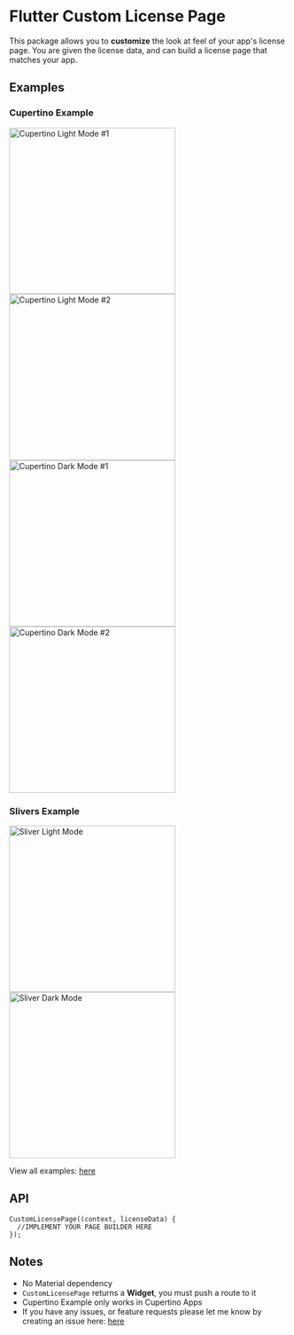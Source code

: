 # Flutter Custom License Page
This package allows you to **customize** the look at feel of your app's license page. You are given the license data, and can build a license page that matches your app.

## Examples
### Cupertino Example
<img src="https://github.com/theswerd/flutter_custom_license_page/blob/main/screenshots/cupertino_light_mode.png?raw=true" height="300px" alt="Cupertino Light Mode #1"><img src="https://github.com/theswerd/flutter_custom_license_page/blob/main/screenshots/cupertino_light_mode_2.png?raw=true" height="300px" alt="Cupertino Light Mode #2"><img src="https://github.com/theswerd/flutter_custom_license_page/blob/main/screenshots/cupertino_dark_mode.png?raw=true" height="300px" alt="Cupertino Dark Mode #1"><img src="https://github.com/theswerd/flutter_custom_license_page/blob/main/screenshots/cupertino_dark_mode_2.png?raw=true" height="300px" alt="Cupertino Dark Mode #2">

### Slivers Example
<img src="https://github.com/theswerd/flutter_custom_license_page/blob/main/screenshots/sliver_light_mode.png?raw=true" height="300px" alt="Sliver Light Mode"><img src="https://github.com/theswerd/flutter_custom_license_page/blob/main/screenshots/sliver_dark_mode.png?raw=true" height="300px" alt="Sliver Dark Mode">

View all examples: <a href="https://github.com/theswerd/flutter_custom_license_page">here</a>


## API

```
CustomLicensePage((context, licenseData) {
  //IMPLEMENT YOUR PAGE BUILDER HERE
});
```

## Notes

 * No Material dependency
 * `CustomLicensePage` returns a **Widget**, you must push a route to it
 * Cupertino Example only works in Cupertino Apps
 * If you have any issues, or feature requests please let me know by creating an issue here: <a href="https://github.com/theswerd/flutter_custom_license_page/issues/new">here</a>

